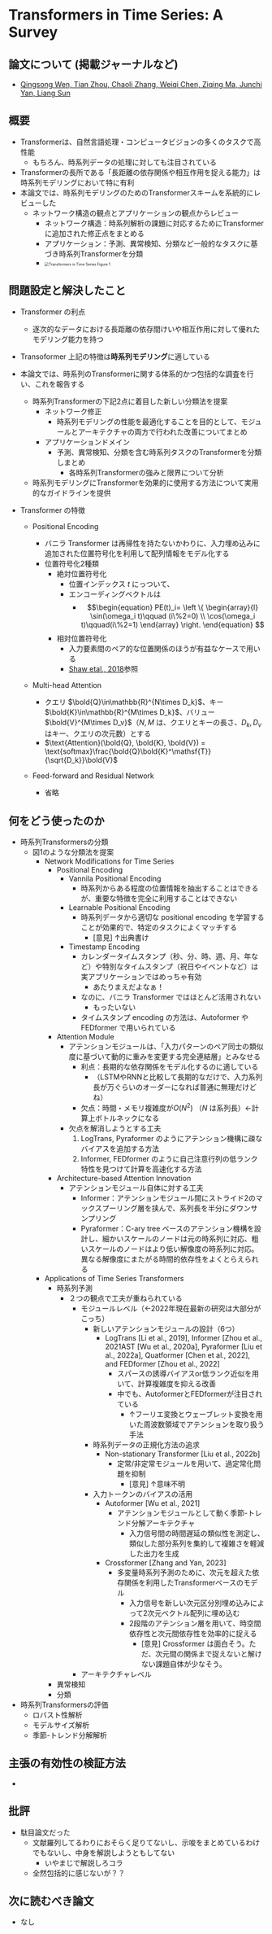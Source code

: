 # Transformers in Time Series: A Survey
## 論文について (掲載ジャーナルなど)
- [Qingsong Wen, Tian Zhou, Chaoli Zhang, Weiqi Chen, Ziqing Ma, Junchi Yan, Liang Sun](https://arxiv.org/abs/2202.07125)


## 概要
- Transformerは、自然言語処理・コンピュータビジョンの多くのタスクで高性能
  - もちろん、時系列データの処理に対しても注目されている
- Transformerの長所である「長距離の依存関係や相互作用を捉える能力」は時系列モデリングにおいて特に有利
- 本論文では、時系列モデリングのためのTransformerスキームを系統的にレビューした
  - ネットワーク構造の観点とアプリケーションの観点からレビュー
    - ネットワーク構造：時系列解析の課題に対応するためにTransformerに追加された修正点をまとめる
    - アプリケーション：予測、異常検知、分類など一般的なタスクに基づき時系列Transformerを分類
    - <img src="picture/Transformers in Time Series Figure 1.png" alt="Transformers in Time Series Figure 1" style="zoom:50%;" />

## 問題設定と解決したこと
- Transformer の利点
  - 逐次的なデータにおける長距離の依存間けいや相互作用に対して優れたモデリング能力を持つ

- Transoformer 上記の特徴は**時系列モデリング**に適している

- 本論文では、時系列のTransformerに関する体系的かつ包括的な調査を行い、これを報告する
  - 時系列Transformerの下記2点に着目した新しい分類法を提案
    - ネットワーク修正
      - 時系列モデリングの性能を最適化することを目的として、モジュールとアーキテクチャの両方で行われた改善についてまとめ
    - アプリケーションドメイン
      - 予測、異常検知、分類を含む時系列タスクのTransformerを分類しまとめ
        - 各時系列Transformerの強みと限界について分析
  - 時系列モデリングにTransformerを効果的に使用する方法について実用的なガイドラインを提供

- Transformer の特徴
  - Positional Encoding
    - バニラ Transformer は再帰性を持たないかわりに、入力埋め込みに追加された位置符号化を利用して配列情報をモデル化する
    - 位置符号化2種類
      - 絶対位置符号化
        - 位置インデックス $t$ にっついて、
        - エンコーディングベクトルは
          - $$\begin{equation} PE(t)_i= \left \{ \begin{array}{l} \sin(\omega_i t)\qquad (i\%2=0) \\ \cos(\omega_i t)\qquad(i\%2=1) \end{array} \right.  \end{equation} $$
      - 相対位置符号化
        - 入力要素間のペア的な位置関係のほうが有益なケースで用いる
        - [Shaw etal., 2018](https://arxiv.org/abs/1803.02155)参照

  - Multi-head Attention
    - クエリ $\bold{Q}\in\mathbb{R}^{N\times D_k}$、キー $\bold{K}\in\mathbb{R}^{M\times D_k}$、バリュー $\bold{V}^{M\times D_v}$（$N,M$ は、クエリとキーの長さ、$D_k, D_v$ はキー、クエリの次元数）とする
    - $\text{Attention}(\bold{Q}, \bold{K}, \bold{V}) = \text{softmax}\frac{\bold{Q}\bold{K}^\mathsf{T}}{\sqrt{D_k}}\bold{V}$

  - Feed-forward and Residual Network
    - 省略

## 何をどう使ったのか
- 時系列Transformersの分類
  - 図1のような分類法を提案
    - Network Modifications for Time Series
      - Positional Encoding
        - Vannila Positional Encoding
          - 時系列からある程度の位置情報を抽出することはできるが、重要な特徴を完全に利用することはできない
        - Learnable Positional Encoding
          - 時系列データから適切な positional encoding を学習することが効果的で、特定のタスクによくマッチする
            - [意見] ↑出典書け
        - Timestamp Encoding
          - カレンダータイムスタンプ（秒、分、時、週、月、年など）や特別なタイムスタンプ（祝日やイベントなど）は実アプリケーションではめっちゃ有効
            - あたりまえだよなぁ！
          - なのに、バニラ Transformer ではほとんど活用されない
            - もったいない
          - タイムスタンプ encoding の方法は、Autoformer や FEDformer で用いられている
      - Attention Module
        - アテンションモジュールは、「入力パターンのペア同士の類似度に基づいて動的に重みを変更する完全連結層」とみなせる
          - 利点：長期的な依存関係をモデル化するのに適している
            - （LSTMやRNNと比較して長期的なだけで、入力系列長が万ぐらいのオーダーになれば普通に無理だけどね）
          - 欠点：時間・メモリ複雑度が$O(N^2)$ （$N$ は系列長）←計算上ボトルネックになる
        - 欠点を解消しようとする工夫
          1. LogTrans, Pyraformer のようにアテンション機構に疎なバイアスを追加する方法
          2. Informer, FEDformer のように自己注意行列の低ランク特性を見つけて計算を高速化する方法
      - Architecture-based Attention Innovation
        - アテンションモジュール自体に対する工夫
          - Informer：アテンションモジュール間にストライド2のマックスプーリング層を挟んで、系列長を半分にダウンサンプリング
          - Pyraformer：C-ary tree ベースのアテンション機構を設計し、細かいスケールのノードは元の時系列に対応、粗いスケールのノードはより低い解像度の時系列に対応。異なる解像度にまたがる時間的依存性をよくとらえられる
    - Applications of Time Series Transformers
      - 時系列予測
        - ２つの観点で工夫が重ねられている
          - モジュールレベル（←2022年現在最新の研究は大部分がこっち）
            - 新しいアテンションモジュールの設計（6つ）
              -  LogTrans [Li et al., 2019], Informer [Zhou et al., 2021AST [Wu et al., 2020a], Pyraformer [Liu et al., 2022a], Quatformer [Chen et al., 2022], and FEDformer [Zhou et al., 2022]
                 - スパースの誘導バイアスor低ランク近似を用いて、計算複雑度を抑える改善
                 - 中でも、AutoformerとFEDformerが注目されている
                   - ↑フーリエ変換とウェーブレット変換を用いた周波数領域でアテンションを取り扱う手法
            - 時系列データの正規化方法の追求
              - Non-stationary Transformer [Liu et al., 2022b]
                - 定常/非定常モジュールを用いて、過定常化問題を抑制
                  - [意見] ↑意味不明
            - 入力トークンのバイアスの活用
              - Autoformer [Wu et al., 2021]
                - アテンションモジュールとして動く季節-トレンド分解アーキテクチャ
                  - 入力信号間の時間遅延の類似性を測定し、類似した部分系列を集約して複雑さを軽減した出力を生成
              - Crossformer [Zhang and Yan, 2023]
                - 多変量時系列予測のために、次元を超えた依存関係を利用したTransformerベースのモデル
                  - 入力信号を新しい次元区分別埋め込みによって2次元ベクトル配列に埋め込む
                  - 2段階のアテンション層を用いて、時空間依存性と次元間依存性を効率的に捉える
                    - [意見] Crossformer は面白そう。ただ、次元間の関係まで捉えないと解けない課題自体が少なそう。
          - アーキテクチャレベル
      - 異常検知
      - 分類
- 時系列Transformersの評価
  - ロバスト性解析
  - モデルサイズ解析
  - 季節-トレンド分解解析

## 主張の有効性の検証方法
-

## 批評
- 駄目論文だった
  - 文献羅列してるわりにおそらく足りてないし、示唆をまとめているわけでもないし、中身を解説しようともしてない
    - いやまじで解説しろコラ
  - 全然包括的に感じないが？？

## 次に読むべき論文
- なし

